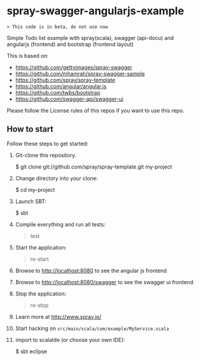 spray-swagger-angularjs-example
===============================

    > This code is in beta, do not use now

Simple Todo list example with spray(scala), swagger (api-docu) and angularjs (frontend) and bootstrap (frontend layout)

This is based on:

* https://github.com/gettyimages/spray-swagger
* https://github.com/mhamrah/spray-swagger-sample
* https://github.com/spray/spray-template
* https://github.com/angular/angular.js
* https://github.com/twbs/bootstrap
* https://github.com/swagger-api/swagger-ui

Please follow the License rules of this repos if you want to use this repo.

## How to start

Follow these steps to get started:

1. Git-clone this repository.

    $ git clone git://github.com/spray/spray-template.git my-project

2. Change directory into your clone:

    $ cd my-project

3. Launch SBT:

    $ sbt

4. Compile everything and run all tests:

    > test

5. Start the application:

    > re-start

6. Browse to [http://localhost:8080](http://localhost:8080/) to see the angular js frontend

7. Browse to [http://localhost:8080/swagger](http://localhost:8080/swagger) to see the swagger ui frontend

8. Stop the application:

    > re-stop

9. Learn more at http://www.spray.io/

10. Start hacking on `src/main/scala/com/example/MyService.scala`

11. import to scalaIde (or choose your own IDE):

    $ sbt eclipse
